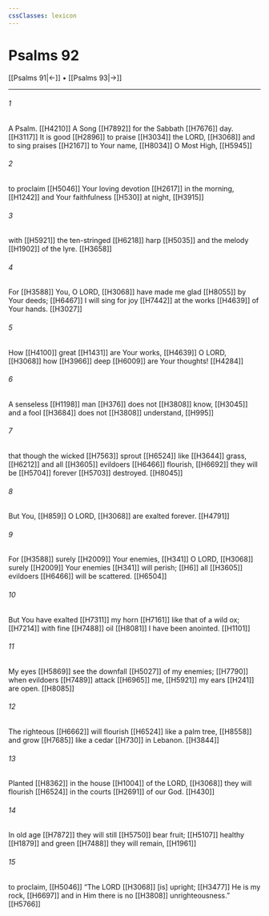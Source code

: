 ```yaml
---
cssClasses: lexicon
---
```


# Psalms 92

[[Psalms 91|←]] • [[Psalms 93|→]]

---

###### 1
A Psalm. [[H4210]] A Song [[H7892]] for the Sabbath [[H7676]] day. [[H3117]] It is good [[H2896]] to praise [[H3034]] the LORD, [[H3068]] and to sing praises [[H2167]] to Your name, [[H8034]] O Most High, [[H5945]]

###### 2
to proclaim [[H5046]] Your loving devotion [[H2617]] in the morning, [[H1242]] and Your faithfulness [[H530]] at night, [[H3915]]

###### 3
with [[H5921]] the ten-stringed [[H6218]] harp [[H5035]] and the melody [[H1902]] of the lyre. [[H3658]]

###### 4
For [[H3588]] You, O LORD, [[H3068]] have made me glad [[H8055]] by Your deeds; [[H6467]] I will sing for joy [[H7442]] at the works [[H4639]] of Your hands. [[H3027]]

###### 5
How [[H4100]] great [[H1431]] are Your works, [[H4639]] O LORD, [[H3068]] how [[H3966]] deep [[H6009]] are Your thoughts! [[H4284]]

###### 6
A senseless [[H1198]] man [[H376]] does not [[H3808]] know, [[H3045]] and a fool [[H3684]] does not [[H3808]] understand, [[H995]]

###### 7
that though the wicked [[H7563]] sprout [[H6524]] like [[H3644]] grass, [[H6212]] and all [[H3605]] evildoers [[H6466]] flourish, [[H6692]] they will be [[H5704]] forever [[H5703]] destroyed. [[H8045]]

###### 8
But You, [[H859]] O LORD, [[H3068]] are exalted forever. [[H4791]]

###### 9
For [[H3588]] surely [[H2009]] Your enemies, [[H341]] O LORD, [[H3068]] surely [[H2009]] Your enemies [[H341]] will perish; [[H6]] all [[H3605]] evildoers [[H6466]] will be scattered. [[H6504]]

###### 10
But You have exalted [[H7311]] my horn [[H7161]] like that of a wild ox; [[H7214]] with fine [[H7488]] oil [[H8081]] I have been anointed. [[H1101]]

###### 11
My eyes [[H5869]] see the downfall [[H5027]] of my enemies; [[H7790]] when evildoers [[H7489]] attack [[H6965]] me, [[H5921]] my ears [[H241]] are open. [[H8085]]

###### 12
The righteous [[H6662]] will flourish [[H6524]] like a palm tree, [[H8558]] and grow [[H7685]] like a cedar [[H730]] in Lebanon. [[H3844]]

###### 13
Planted [[H8362]] in the house [[H1004]] of the LORD, [[H3068]] they will flourish [[H6524]] in the courts [[H2691]] of our God. [[H430]]

###### 14
In old age [[H7872]] they will still [[H5750]] bear fruit; [[H5107]] healthy [[H1879]] and green [[H7488]] they will remain, [[H1961]]

###### 15
to proclaim, [[H5046]] “The LORD [[H3068]] [is] upright; [[H3477]] He is my rock, [[H6697]] and in Him  there is no [[H3808]] unrighteousness.” [[H5766]]

